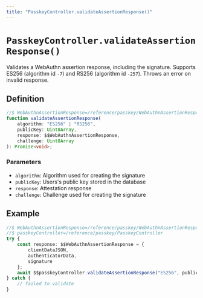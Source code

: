 ```yaml
---
title: "PasskeyController.validateAssertionResponse()"
---
```


# `PasskeyController.validateAssertionResponse()`

Validates a WebAuthn assertion response, including the signature. Supports ES256 (algorithm id `-7`) and RS256 (algorithm id `-257`). Throws an error on invalid response.

## Definition

```ts
//$ WebAuthnAssertionResponse=/reference/passkey/WebAuthnAssertionResponse
function validateAssertionResponse(
	algorithm: "ES256" | "RS256",
	publicKey: Uint8Array,
	response: $$WebAuthnAssertionResponse,
	challenge: Uint8Array
): Promise<void>;
```

### Parameters

- `algorithm`: Algorithm used for creating the signature
- `publicKey`: Users's public key stored in the database
- `response`: Attestation response
- `challenge`: Challenge used for creating the signature

## Example

```ts
//$ WebAuthnAssertionResponse=/reference/passkey/WebAuthnAssertionResponse
//$ passkeyController=/reference/passkey/PasskeyController
try {
	const response: $$WebAuthnAssertionResponse = {
		clientDataJSON,
		authenticatorData,
		signature
	};
	await $$passkeyController.validateAssertionResponse("ES256", publicKey, response, challenge);
} catch {
	// failed to validate
}
```
